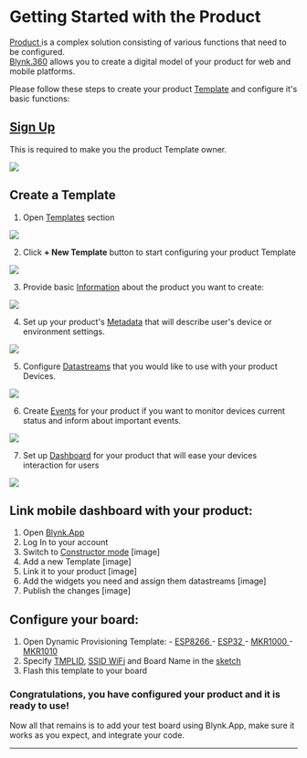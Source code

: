 # Getting Started with the Product

[Product ](../glossary.md#p)is a complex solution consisting of various functions that need to be configured.  
[Blynk.360](../web-dashboard/for-developers/) allows you to create a digital model of your product for web and mobile platforms.

Please follow these steps to create your product [Template](https://docs.blynk.io/en/web-dashboard/for-developers/products) and configure it's basic functions:

## [Sign Up](getting-started/sign-up.md)

This is required to make you the product Template owner.

![](https://lh4.googleusercontent.com/6COCsKaE914ceV6v3Q3L3UI2rjcFHuVhUpzedKNyJKXOVedGb0z3kOAxuWOMg3NMeZkCt3f7UqQLwVpw_GZLoV9yRFYNyQVbpxKErTp-GWnOMxB-rYHrn59dC3VRxnqC3Gs5RIhH)

## Create a Template

1. Open [Templates](https://docs.blynk.io/en/web-dashboard/for-developers/products) section

![](https://lh4.googleusercontent.com/W0PX2U7dcqhJHNzVAu1zkr9vqT8hJVT9g-ZUp-Ql7g9WzY6GMxQ4TEcLpJf-72AGTH9A0keen7X4p7DLWjlvbaI_IKDGzrgW-FUECGMzbMqlBZdtBfTTocol5JpYBJPl8n44uHn1)

2. Click **+ New Template** button to start configuring your product Template

![](https://lh5.googleusercontent.com/HsUTKiaQoHNkxKd7Bi9u0LhOPau987ATLF-2oYPJlwQOfwz1tWH2cpI55dl5nhgyWEFZ-xP9FpKLt3WOutFuq5b5x1IFTeSgS059e37oJnvs8T9WKUvJDiRlM7egSZm0EkIldAnI)

3. Provide basic [Information](https://docs.blynk.io/en/web-dashboard/for-developers/products/info) about the product you want to create:

![](https://lh3.googleusercontent.com/1iE8NoNVTJYhrB04e5ufTMNLoNy459h_5Ds0h6THt0IhIHsbTvcNujZKShuqTyKXVjHiX1uapd7Qbne09d6TGpi7CsLmqGk23uKSLcwtwJhdVaucfD2Ey678Xge4ksBzJeMjKHyP)

4. Set up your product's [Metadata](https://docs.blynk.io/en/web-dashboard/for-developers/products/metadata) that will describe user's device or environment settings.

![](https://lh3.googleusercontent.com/q2tUJ1bbLclISMu2QRItpT3WVg1prd5RT6nECoeUymKW8MZVugC3jR4Mc8Hfg7Qmw_YYi2-7sWu29QI0nWDoi4YqCx110BAvXdQ_XEHIcyjQycGToMTWeSRUOJGhU_fxZB6ugsuT)



5. Configure [Datastreams](../web-dashboard/for-developers/products/datastreams/) that you would like to use with your product Devices.

![](https://lh5.googleusercontent.com/V3BzYP__ze9sdfXMxFxhKUzky6DpYlc4cvb_sLrjMSmjTwSaTJA_0OxnBQ1aSABh6ITpZ37I6ABxPNaN0eJ2qFwU_kqd_K9jBonH9JuPNnOCK_BTVtjfunhod82vRwCJOSrfUThJ)

6. Create [Events](https://docs.blynk.io/en/web-dashboard/for-developers/products/events) for your product if you want to monitor devices current status and inform about important events.

![](https://lh3.googleusercontent.com/MBvKHipg7K7Ee3Ashup4Ct7IfRYMQtKQ38qyGBA0mbStoCxzclQnFDk5NduRoLD6eBtak-0yO4PgWADIHL8wah_ScJKBHLAXGf_5UmPfkdO431mw0zctVko2HgaXTrPBlmwIrJRP)

7. Set up [Dashboard](https://docs.blynk.io/en/web-dashboard/for-developers/products/dashboard) for your product that will ease your devices interaction for users

![](https://lh3.googleusercontent.com/d1P5i2hHBaqWVwG5dx1ozOpajNagRFFt4nKR1KdtXTULRpdvcKJ-K2WzQ_iqbkcEuFjyo-9mZAQYAeYc-EovGluPXGPRYnMAZRf2xEfTfNKDc6tHCrUTfP7OSSVZjVcriuFa8cYu)

## Link mobile dashboard with your product:

1. Open [Blynk.App](../mobile-applications/overview.md)
2. Log In to your account
3. Switch to [Constructor mode](../mobile-applications/developer-mode/constructor/) \[image\]
4. Add a new Template \[image\]
5. Link it to your product \[image\]
6. Add the widgets you need and assign them datastreams \[image\]
7. Publish the changes \[image\]

## Configure your board:

1. Open Dynamic Provisioning Template: - [ESP8266 ](https://github.com/blynkkk/blynk-library/tree/master/examples/Blynk.Inject/Template_ESP8266)- [ESP32 ](https://github.com/blynkkk/blynk-library/tree/master/examples/Blynk.Inject/Template_ESP32)- [MKR1000 ](https://github.com/blynkkk/blynk-library/tree/master/examples/Blynk.Inject/Template_MKR1000)- [MKR1010](https://github.com/blynkkk/blynk-library/tree/master/examples/Blynk.Inject/Template_MKR1010) 
2. Specify [TMPLID](https://docs.blynk.io/en/web-dashboard/for-developers/products/info/template-ids), [SSID WiFi](../web-dashboard/for-developers/products/info/hotspot-prefix.md) and Board Name in the [sketch](connecting-arduino-devices.md)
3. Flash this template to your board

### Congratulations, you have configured your product and it is ready to use!

Now all that remains is to add your test board using Blynk.App, make sure it works as you expect, and integrate your code.  
****


